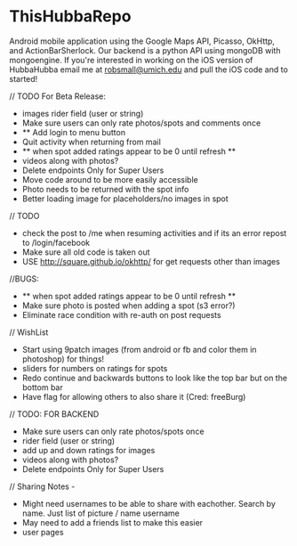 ThisHubbaRepo
=============

Android mobile application using the Google Maps API, Picasso, OkHttp, and ActionBarSherlock. Our backend is a python API using mongoDB with mongoengine. If you're interested in working on the iOS version of HubbaHubba email me at robsmall@umich.edu and pull the iOS code and to started! 

// TODO For Beta Release:
- images rider field (user or string)
- Make sure users can only rate photos/spots and comments once
- ** Add login to menu button
- Quit activity when returning from mail
- ** when spot added ratings appear to be 0 until refresh **
- videos along with photos?
- Delete endpoints Only for Super Users
- Move code around to be more easily accessible
- Photo needs to be returned with the spot info
- Better loading image for placeholders/no images in spot


// TODO
- check the post to /me when resuming activities and if its an error repost to /login/facebook
- Make sure all old code is taken out
- USE http://square.github.io/okhttp/ for get requests other than images

//BUGS:
- ** when spot added ratings appear to be 0 until refresh **
- Make sure photo is posted when adding a spot (s3 error?)
- Eliminate race condition with re-auth on post requests

// WishList
- Start using 9patch images (from android or fb and color them in photoshop) for things!
- sliders for numbers on ratings for spots
- Redo continue and backwards buttons to look like the top bar but on the bottom bar
- Have flag for allowing others to also share it (Cred: freeBurg)


// TODO: FOR BACKEND
- Make sure users can only rate photos/spots once
- rider field (user or string)
- add up and down ratings for images
- videos along with photos?
- Delete endpoints Only for Super Users

// Sharing Notes - 
- Might need usernames to be able to share with eachother. Search by name.
Just list of picture / name username
- May need to add a friends list to make this easier
- user pages